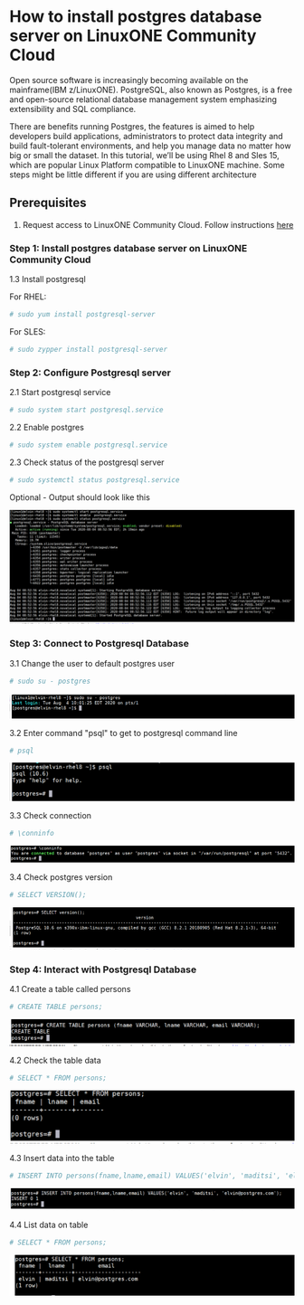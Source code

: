 # How to install postgres database server on LinuxONE Community Cloud
Open source software is increasingly becoming available on the mainframe(IBM z/LinuxONE). PostgreSQL, also known as Postgres, is a free and open-source relational database management system emphasizing extensibility and SQL compliance. 

There are benefits running Postgres, the features is aimed to help developers build applications, administrators to protect data integrity and build fault-tolerant environments, and help you manage data no matter how big or small the dataset.
In this tutorial, we’ll be using Rhel 8 and Sles 15, which are popular Linux Platform compatible to LinuxONE machine. Some steps might be little different if you are using different architecture

## Prerequisites
 1. Request access to LinuxONE Community Cloud. Follow instructions [here](https://github.com/linuxone-community-cloud/technical-resources/blob/master/faststart/deploy-virtual-server.md)


### Step 1: Install postgres database server on LinuxONE Community Cloud
 
   1.3 Install postgresql
   
   For RHEL: 
   ```sh
   # sudo yum install postgresql-server
   ```
   For SLES:
   ```sh
   # sudo zypper install postgresql-server
   ```
   
   
   ### Step 2: Configure Postgresql server
   
   2.1 Start postgresql service
   ```sh
   # sudo system start postgresql.service 
   ```
   2.2 Enable postgres
   ```sh
   # sudo system enable postgresql.service 
   ```
   2.3 Check status of the postgresql server
   ```sh
   # sudo systemctl status postgresql.service 
   ```
   
   Optional - Output should look like this
   
   ![alt text](images/configs.png "Check /data disk")
   
    
   ### Step 3: Connect to Postgresql Database
   
   3.1 Change the user to default postgres user
   ```sh
   # sudo su - postgres 
   ```
   ![alt text](images/user_postgres.png "Check /data disk")
   
   3.2 Enter command "psql" to get to postgresql command line
   ```sh
   # psql 
   ```
   ![alt text](images/psql.png "Check /data disk")
   
   3.3 Check connection
   ```sh
   # \conninfo
   ```
   ![alt text](images/conninfo.png "Check /data disk")
    
   3.4 Check postgres version
   ```sh
   # SELECT VERSION();
   ```
   ![alt text]( images/check_version.png "Check /data disk")
   
   
   ### Step 4: Interact with Postgresql Database
   4.1 Create a table called persons
   ```sh
   # CREATE TABLE persons; 
   ```
   ![alt text](images/create_table.png "Check /data disk")
   
   4.2 Check the table data 
   ```sh
   # SELECT * FROM persons; 
   ```
   ![alt text](images/table_empty.png "Check /data disk")
   
   4.3 Insert data into the table
   ```sh
   # INSERT INTO persons(fname,lname,email) VALUES('elvin', 'maditsi', 'elvin@postgres.com'); 
   ```
   ![alt text](images/Iinsert_data.png "Check /data disk") 
   
   4.4 List data on table
   ```sh
   # SELECT * FROM persons; 
   ```
   ![alt text](images/data_table.png "Check /data disk")
   
   
   
 
